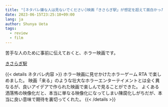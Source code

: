 ```yaml
---
title: "[ネタバレ嫌な人は見ないでください]映画「きさらぎ駅」が想定を超えて面白かった"
date: 2023-06-15T23:25:10+09:00
lang: ja
author: Shunya Ueta
tags:
  - review
  - film
---
```


苦手な人のために事前に伝えておくと、ホラー映画です。

[きさらぎ駅](https://amzn.to/3NtXZem)

{{< details ネタバレ内容 >}}
ホラー映画に見せかけたホラーゲーム RTA で楽しめました。
映画「来る」のような壮大なホラーエンターテイメントとは全く異なるが、良いアイデアで作られた映画で楽しんで見ることができた。
よくある洒落怖の映像化だと、本当に単なる映像化になってしまい陳腐化しがちだが、本当に良い意味で期待を裏切ってくれた。
{{< /details >}}
